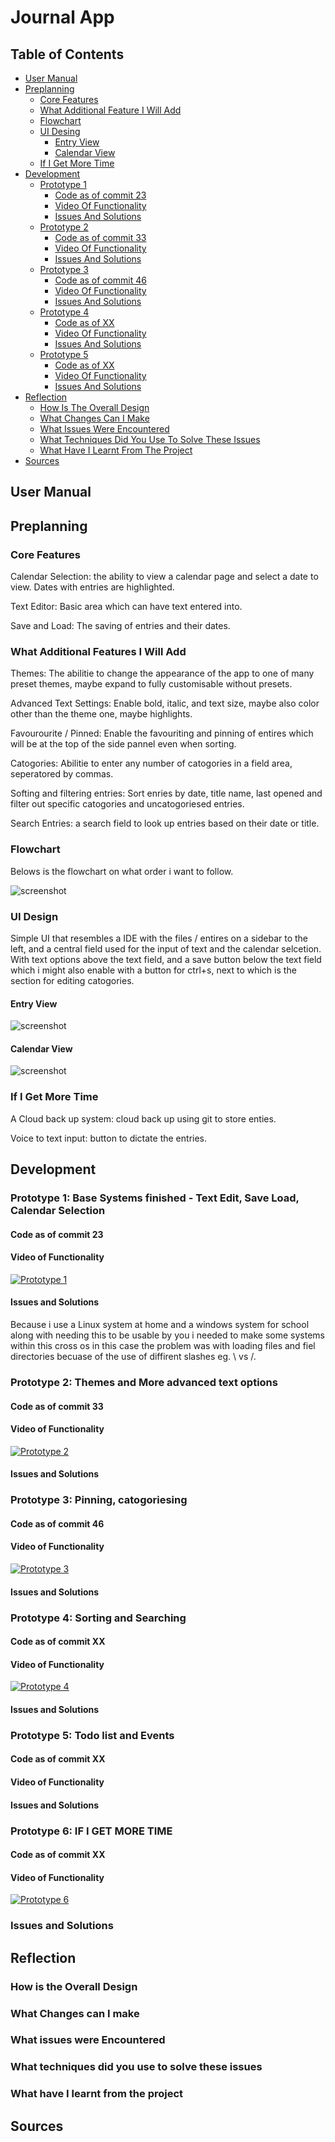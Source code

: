 # Journal App

## Table of Contents

- [User Manual](#user-manual)
- [Preplanning](#preplanning)
  - [Core Features](#core-features)
  - [What Additional Feature I Will Add](#what-additional-features-i-will-add)
  - [Flowchart](#flowchart)
  - [UI Desing](#ui-design)
    - [Entry View](#entry-view)
    - [Calendar View](#calendar-view)
  - [If I Get More Time](#if-i-get-more-time)
- [Development](#development)
  - [Prototype 1](#prototype-1-base-systems-finished---text-edit-save-load-calendar-selection)
    - [Code as of commit 23](#code-as-of-commit-23)
    - [Video Of Functionality](#video-of-functionality)
    - [Issues And Solutions](#issues-and-solutions)
  - [Prototype 2](#prototype-2-themes-and-more-advanced-text-options)
    - [Code as of commit 33](#code-as-of-commit-33)
    - [Video Of Functionality](#video-of-functionality-1)
    - [Issues And Solutions](#issues-and-solutions-1)
  - [Prototype 3](#prototype-3-pinning-catogoriesing)
    - [Code as of commit 46](#code-as-of-commit-46)
    - [Video Of Functionality](#video-of-functionality-2)
    - [Issues And Solutions](#issues-and-solutions-2)
  - [Prototype 4](#prototype-4-sorting-and-searching)
    - [Code as of XX](#code-as-of-commit-xx)
    - [Video Of Functionality](#video-of-functionality-3)
    - [Issues And Solutions](#issues-and-solutions-3)
  - [Prototype 5](#prototype-5-if-i-get-more-time)
    - [Code as of XX](#code-as-of-commit-xx-1)
    - [Video Of Functionality](#video-of-functionality-4)
    - [Issues And Solutions](#issues-and-solutions-4)
- [Reflection](#reflection)
  - [How Is The Overall Design](#how-is-the-overall-design)
  - [What Changes Can I Make](#what-changes-can-i-make)
  - [What Issues Were Encountered](#what-issues-were-encountered)
  - [What Techniques Did You Use To Solve These Issues](#what-techniques-did-you-use-to-solve-these-issues)
  - [What Have I Learnt From The Project](#what-have-i-learnt-from-the-project)
- [Sources](#sources)

## User Manual

## Preplanning

### Core Features

Calendar Selection: the ability to view a calendar page and select a date to view. Dates with entries are highlighted.

Text Editor: Basic area which can have text entered into.

Save and Load: The saving of entries and their dates.

### What Additional Features I Will Add

Themes: The abilitie to change the appearance of the app to one of many preset themes, maybe expand to fully customisable without presets.

Advanced Text Settings: Enable bold, italic, and text size, maybe also color other than the theme one, maybe highlights.

Favourourite / Pinned: Enable the favouriting and pinning of entires which will be at the top of the side pannel even when sorting.

Catogories: Abilitie to enter any number of catogories in a field area, seperatored by commas.

Softing and filtering entries: Sort enries by date, title name, last opened and filter out specific catogories and uncatogoriesed entries.

Search Entries: a search field to look up entries based on their date or title.

### Flowchart

Belows is the flowchart on what order i want to follow.

![screenshot](Flowchart.png)

### UI Design

Simple UI that resembles a IDE with the files / entires on a sidebar to the left, and a central field used for the input of text and the calendar selcetion. With text options above the text field, and a save button below the text field which i might also enable with a button for ctrl+s, next to which is the section for editing catogories.

#### Entry View

![screenshot](EntrieView.png)

#### Calendar View

![screenshot](CalendarView.png)

### If I Get More Time

A Cloud back up system: cloud back up using git to store enties.

Voice to text input: button to dictate the entries.

## Development

### Prototype 1: Base Systems finished - Text Edit, Save Load, Calendar Selection

#### Code as of commit 23

#### Video of Functionality

[![Prototype 1](https://img.youtube.com/vi/QhN-gVlsF-o/0.jpg)](https://www.youtube.com/watch?v=QhN-gVlsF-o)

#### Issues and Solutions

Because i use a Linux system at home and a windows system for school along with needing this to be usable by you i needed to make some systems within this cross os in this case the problem was with loading files and fiel directories becuase of the use of diffirent slashes eg. \ vs /.

### Prototype 2: Themes and More advanced text options

#### Code as of commit 33

#### Video of Functionality

[![Prototype 2](https://img.youtube.com/vi//0.jpg)](https://www.youtube.com/watch?v=)

#### Issues and Solutions

### Prototype 3: Pinning, catogoriesing

#### Code as of commit 46

#### Video of Functionality

[![Prototype 3](https://img.youtube.com/vi//0.jpg)](https://www.youtube.com/watch?v=)

#### Issues and Solutions

### Prototype 4: Sorting and Searching

#### Code as of commit XX

#### Video of Functionality

[![Prototype 4](https://img.youtube.com/vi//0.jpg)](https://www.youtube.com/watch?v=)

#### Issues and Solutions

### Prototype 5: Todo list and Events

#### Code as of commit XX

#### Video of Functionality

#### Issues and Solutions

### Prototype 6: IF I GET MORE TIME

#### Code as of commit XX

#### Video of Functionality

[![Prototype 6](https://img.youtube.com/vi//0.jpg)](https://www.youtube.com/watch?v=)

### Issues and Solutions

## Reflection

### How is the Overall Design

### What Changes can I make

### What issues were Encountered

### What techniques did you use to solve these issues

### What have I learnt from the project

## Sources
